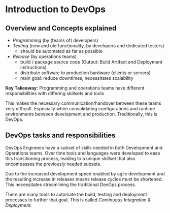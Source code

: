 # Introduction to DevOps

## Overview and Concepts explained

- *Programming* (by (teams of) developers)
- *Testing* (new and old functionality, by developers and dedicated testers)
  - should be automated as far as possible
- *Release* (by operations teams)
  - build / package source code (Output: Build Artifact and Deployment instructions)
  - distribute software to production hardware (clients or servers)
  - main goal: reduce downtimes, necessitates scalability

**Key Takeaway:** Programming and operations teams have different
responsibilities with differing skillsets and tools

This makes the necessary communication/handover between these teams very
difficult. Especially when consolidating configurations and runtime environments
between development and production. Traditionally, this is DevOps.

## DevOps tasks and responsibilities

DevOps Engineers have a subset of skills needed in both Development and
Operations teams. Over time tools and languages were developed to ease this
transitioning process, leading to a unique skillset that also encompasses the
previously needed subsets.

Due to the increased development speed enabled by agile development and the
resulting increase in releases means release cycles must be shortened. This
necessitates streamlining the traditional DevOps process.

There are many tools to automate the build, testing and deployment processes to
further that goal. This is called *Continuous Integration & Deployment*.
